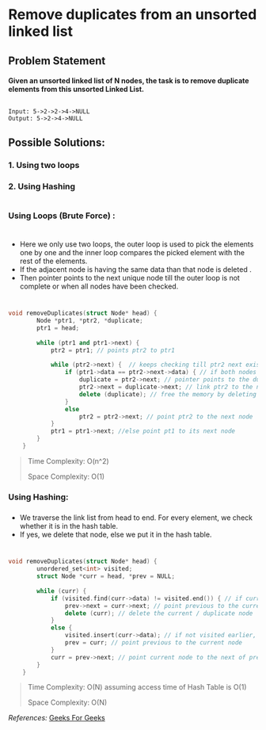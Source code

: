 # Remove duplicates from an unsorted linked list

## Problem Statement
#### Given an unsorted linked list of N nodes, the task is to remove duplicate elements from this unsorted Linked List.

##
```For Example: 
Input: 5->2->2->4->NULL
Output: 5->2->4->NULL
```

## Possible Solutions:
### 1. Using two loops
### 2. Using Hashing
#
### Using Loops (Brute Force) :
#

* Here we only use two loops, the outer loop is used to pick the elements one by one and the inner loop compares the picked element with the rest of the elements.
* If the adjacent node is having the same data than that node is deleted .
* Then pointer points to the next unique node till the outer loop is not complete or when all nodes have been checked.

#

```c++
void removeDuplicates(struct Node* head) {
        Node *ptr1, *ptr2, *duplicate;
        ptr1 = head;
     
        while (ptr1 and ptr1->next) {
            ptr2 = ptr1; // points ptr2 to ptr1
            
            while (ptr2->next) {  // keeps checking till ptr2 next exist
                if (ptr1->data == ptr2->next->data) { // if both nodes data is same
                    duplicate = ptr2->next; // pointer points to the duplicate node 
                    ptr2->next = duplicate->next; // link ptr2 to the next of duplicate node
                    delete (duplicate); // free the memory by deleting that duplicate node
                }
                else 
                    ptr2 = ptr2->next; // point ptr2 to the next node
            }
            ptr1 = ptr1->next; //else point pt1 to its next node
        }
    }
```
> Time Complexity: O(n^2)
> 
> Space Complexity: O(1)

### Using Hashing:
#####
* We traverse the link list from head to end. For every element, we check whether it is in the hash table.
* If yes, we delete that node, else we put it in the hash table. 
#
```c++
void removeDuplicates(struct Node* head) {
        unordered_set<int> visited;
        struct Node *curr = head, *prev = NULL;
        
        while (curr) {
            if (visited.find(curr->data) != visited.end()) { // if current data has been visited
                prev->next = curr->next; // point previous to the current's next node
                delete (curr); // delete the current / duplicate node
            }
            else {
                visited.insert(curr->data); // if not visited earlier, insert it in the hash table
                prev = curr; // point previous to the current node
            }
            curr = prev->next; // point current node to the next of previous node
        }
    }  
```
> Time Complexity: O(N) assuming access time of Hash Table is O(1)
> 
> Space Complexity: O(N)

_References:_
[Geeks For Geeks](https://practice.geeksforgeeks.org/problems/remove-duplicates-from-an-unsorted-linked-list/1)
    




